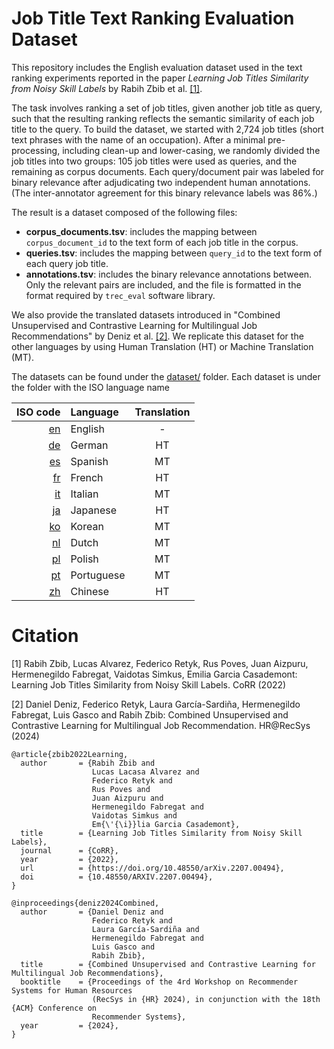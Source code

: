 # Job Title Text Ranking Evaluation Dataset

This repository includes the English evaluation dataset used in the text ranking experiments reported in the paper *Learning
Job Titles Similarity from Noisy Skill Labels* by Rabih Zbib et al. [[1]](#citation). 

The task involves ranking a set of job titles, given another job title as query, such that the resulting ranking
reflects the semantic similarity of each job title to the query. To build the dataset, we started with 2,724 job titles
(short text phrases with the name of an occupation). After a minimal pre-processing, including clean-up and
lower-casing, we randomly divided the job titles into two groups: 105 job titles were used as queries, and the remaining
as corpus documents. Each query/document pair was labeled for binary relevance after adjudicating two independent
human annotations. (The inter-annotator agreement for this binary relevance labels was 86%.) 

The result is a dataset composed of the following files:

 - **corpus_documents.tsv**: includes the mapping between `corpus_document_id` to the text form of each job title in
                             the corpus.
 - **queries.tsv**: includes the mapping between `query_id` to the text form of each query job title.
 - **annotations.tsv**: includes the binary relevance annotations between. Only the relevant pairs are included, and the
                        file is formatted in the format required by `trec_eval` software library.


We also provide the translated datasets introduced in "Combined Unsupervised and Contrastive Learning for 
Multilingual Job Recommendations" by Deniz et al. [[2]](#citation). We replicate this dataset for the 
other languages by using Human Translation (HT) or Machine Translation (MT).

The datasets can be found under the [dataset/](./dataset) folder. Each dataset is under the folder with the ISO language name


|           ISO code | Language   | Translation |
|-------------------:|:-----------|:-----------:|
|   [en](dataset/en) | English    |      -      |
|   [de](dataset/de) | German     |     HT      |
|   [es](dataset/es) | Spanish    |     MT      |
|   [fr](dataset/fr) | French     |     HT      |
|   [it](dataset/it) | Italian    |     MT      |
|   [ja](dataset/ja) | Japanese   |     HT      |
|   [ko](dataset/ko) | Korean     |     MT      |
|   [nl](dataset/nl) | Dutch      |     MT      |
|   [pl](dataset/pl) | Polish     |     MT      |
|   [pt](dataset/pt) | Portuguese |     MT      |
|   [zh](dataset/zh) | Chinese    |     HT      |


# Citation

[1] Rabih Zbib, Lucas Alvarez, Federico Retyk, Rus Poves, Juan Aizpuru, Hermenegildo Fabregat, Vaidotas Simkus,
Emilia Garcia Casademont: Learning Job Titles Similarity from Noisy Skill Labels. CoRR (2022)

[2] Daniel Deniz, Federico Retyk, Laura García-Sardiña, Hermenegildo Fabregat, Luis Gasco and Rabih Zbib:
Combined Unsupervised and Contrastive Learning for Multilingual Job Recommendation. HR@RecSys (2024)


```bibtext
@article{zbib2022Learning,
  author       = {Rabih Zbib and
                  Lucas Lacasa Alvarez and
                  Federico Retyk and
                  Rus Poves and
                  Juan Aizpuru and
                  Hermenegildo Fabregat and
                  Vaidotas Simkus and
                  Em{\'{\i}}lia Garcia Casademont},
  title        = {Learning Job Titles Similarity from Noisy Skill Labels},
  journal      = {CoRR},
  year         = {2022},
  url          = {https://doi.org/10.48550/arXiv.2207.00494},
  doi          = {10.48550/ARXIV.2207.00494},
}

@inproceedings{deniz2024Combined,
  author       = {Daniel Deniz and
                  Federico Retyk and
                  Laura García-Sardiña and
                  Hermenegildo Fabregat and
                  Luis Gasco and
                  Rabih Zbib},
  title        = {Combined Unsupervised and Contrastive Learning for Multilingual Job Recommendations},
  booktitle    = {Proceedings of the 4rd Workshop on Recommender Systems for Human Resources
                  (RecSys in {HR} 2024), in conjunction with the 18th {ACM} Conference on
                  Recommender Systems},
  year         = {2024},
}
```